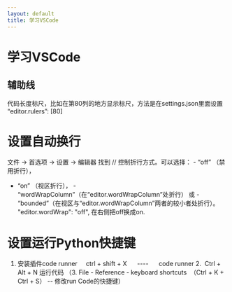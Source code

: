 ```yaml
---
layout: default
title: 学习VSCode
---
```


# 学习VSCode
## 辅助线
代码长度标尺，比如在第80列的地方显示标尺，方法是在settings.json里面设置 “editor.rulers”: [80]

# 设置自动换行
文件 -> 首选项 -> 设置 -> 编辑器
找到
// 控制折行方式。可以选择： - “off” （禁用折行），
- “on” （视区折行）， - “wordWrapColumn”（在“editor.wordWrapColumn”处折行）
或 - “bounded”（在视区与“editor.wordWrapColumn”两者的较小者处折行）。
"editor.wordWrap": "off",
在右侧把off换成on.

# 设置运行Python快捷键
1. 安装插件code runner
    ctrl + shift + X      ----      code runner
2.  Ctrl + Alt + N 运行代码
（3. File - Reference - keyboard shortcuts  （Ctrl + K + Ctrl + S） -- 修改run Code的快捷键）
